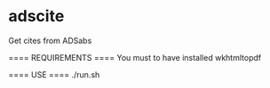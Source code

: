 # adscite
Get cites from ADSabs

==== REQUIREMENTS ====
You must to have installed wkhtmltopdf

==== USE ====
./run.sh
